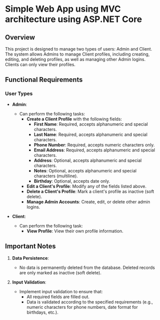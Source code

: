 # Simple Web App using MVC architecture using ASP.NET Core

## Overview
This project is designed to manage two types of users: Admin and Client. The system allows Admins to manage Client profiles, including creating, editing, and deleting profiles, as well as managing other Admin logins. Clients can only view their profiles.

## Functional Requirements

### User Types
- **Admin**: 
  - Can perform the following tasks:
    - **Create a Client Profile** with the following fields:
      - **First Name**: Required, accepts alphanumeric and special characters.
      - **Last Name**: Required, accepts alphanumeric and special characters.
      - **Phone Number**: Required, accepts numeric characters only.
      - **Email Address**: Required, accepts alphanumeric and special characters.
      - **Address**: Optional, accepts alphanumeric and special characters.
      - **Notes**: Optional, accepts alphanumeric and special characters (multiline).
      - **Birthday**: Optional, accepts date only.
    - **Edit a Client's Profile**: Modify any of the fields listed above.
    - **Delete a Client's Profile**: Mark a client's profile as inactive (soft delete).
    - **Manage Admin Accounts**: Create, edit, or delete other admin logins.

- **Client**:
  - Can perform the following task:
    - **View Profile**: View their own profile information.

## Important Notes
1. **Data Persistence**:
   - No data is permanently deleted from the database. Deleted records are only marked as inactive (soft delete).

2. **Input Validation**:
   - Implement input validation to ensure that:
     - All required fields are filled out.
     - Data is validated according to the specified requirements (e.g., numeric characters for phone numbers, date format for birthdays, etc.).

 
 
